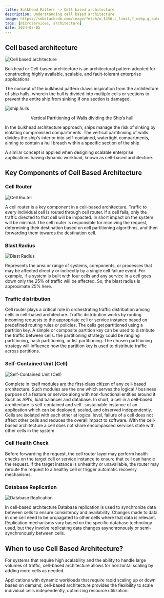 ```yaml
---
title: Bulkhead Pattern -> Cell based architecture
description: Understanding cell based architecture
image: https://substackcdn.com/image/fetch/w_1456,c_limit,f_webp,q_auto:good,fl_progressive:steep/https%3A%2F%2Fsubstack-post-media.s3.amazonaws.com%2Fpublic%2Fimages%2F2fea266d-829c-4dad-955a-c6905360448a_800x500.png
tags: [microservices, architecture]
date: 2024-05-05
---
```


## Cell based architecture

![Cell based architecture](/img/blog/bulkhead-pattern/00-cell-based-architecture.png)

Bulkhead or Cell-based architecture is an architectural pattern adopted for constructing highly available, scalable, and fault-tolerant enterprise applications.

The concept of the bulkhead pattern draws inspiration from the architecture of ship hulls, wherein the hull is divided into multiple cells or sections to prevent the entire ship from sinking if one section is damaged.

![ship hulls](/img/blog/bulkhead-pattern/01-ship-hulls.png)<p align="center">Vertical Partitioning of Walls dividing the Ship’s hull</p>


In the bulkhead architecture approach, ships manage the risk of sinking by isolating compromised compartments. The vertical partitioning of walls divides the ship's interior into self-contained, watertight compartments, aiming to contain a hull breach within a specific section of the ship.

A similar concept is applied when designing scalable enterprise applications having dynamic workload, known as cell-based architecture.

## Key Components of Cell Based Architecture

### Cell Router

![Cell Router](/img/blog/bulkhead-pattern/02-cell-router.png)

A cell router is a key component in a cell-based architecture. Traffic to every individual cell is routed through cell router. If a cell fails, only the traffic directed to that cell will be impacted. In short impact on the system will be minimal. The cell router is responsible for receiving the request, determining their destination based on cell partitioning algorithms, and then forwarding them towards the destination cell.

### Blast Radius

![Blast Radius](/img/blog/bulkhead-pattern/03-blast-radius.png)

Represents the area or range of systems, components, or processes that may be affected directly or indirectly by a single cell failure event. For example, if a system is built with four cells and any service in a cell goes down only the 25% of traffic will be affected. So, the blast radius is approximate 25% here.

### Traffic distribution

Cell router plays a critical role in orchestrating traffic distribution among cells in cell-based architecture. Traffic distribution works by routing incoming requests to the appropriate cell or service instance based on predefined routing rules or policies. The cells get partitioned using a partition key. A simple or composite partition key can be used to distribute the traffic between cells. the partitioning strategy could be ranging partitioning, hash partitioning, or list partitioning. The chosen partitioning strategy will influence how the partition key is used to distribute traffic across partitions.

### Self-Contained Unit (Cell)

![Self-Contained Unit (Cell)](/img/blog/bulkhead-pattern/04-cell.png)

Complete in itself modules are the first-class citizen of any cell-based architecture. Such modules are the one which serves the logical / business purpose of a feature or service along with non-functional entities around it. Such as API’s, load balancer and database. In short, a cell in a cell-based architecture is self-contained and self- sustainable instance of an application which can be deployed, scaled, and observed independently. Cells are isolated with each other at logical level, failure of a cell does not affect other cells and reduces the overall impact to software. With the cell-based architecture a cell does not share encompassed services state with other cells in the system.

### Cell Health Check

Before forwarding the request, the cell router layer may perform health checks on the target cell or service instance to ensure that cell can handle the request. If the target instance is unhealthy or unavailable, the router may reroute the request to a healthy cell or trigger automatic recovery mechanisms.

### Database Replication

![Database Replication](/img/blog/bulkhead-pattern/05-db-replication.png)

In cell-based architecture Database replication is used to synchronize data between cells to ensure consistency and availability. Changes made to data in one cell need to be propagated to other cells where that data is relevant. Replication mechanisms vary based on the specific database technology used, but they involve replicating data changes asynchronously or semi-synchronously between cells.

## When to use Cell Based Architecture?

For systems that require high scalability and the ability to handle large volumes of traffic, cell-based architecture allows for horizontal scaling by adding more cells as needed.

Applications with dynamic workloads that require rapid scaling up or down based on demand, cell-based architecture provides the flexibility to scale individual cells independently, optimizing resource utilization.